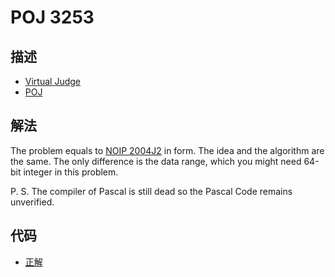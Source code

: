 # POJ 3253

## 描述

- [Virtual Judge](https://vjudge.net/problem/POJ-3253)
- [POJ](http://poj.org/problem?id=3253)

## 解法

The problem equals to <a href="/codes/?oj=NOIP&pid=2004S2">NOIP 2004J2</a> in form. The idea and the algorithm are the same. The only difference is the data range, which you might need 64-bit integer in this problem. 

P. S. The compiler of Pascal is still dead so the Pascal Code remains unverified. 

## 代码

- [正解](POJ.3253.0.cpp)
